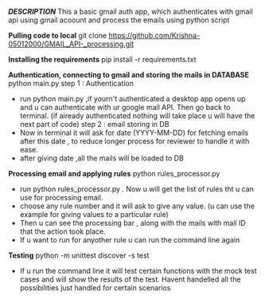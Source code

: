 **_DESCRIPTION_**
This a basic gmail auth app, which authenticates with gmail api using gmail acoount and process the emails using python script

**Pulling code to local**
git clone https://github.com/Krishna-05012000/GMAIL_API-_processing.git

**Installing the requirements**
pip install -r requirements.txt

**Authentication, connecting to gmail and storing the mails in DATABASE**
python main.py
step 1 : Authentication 
* run python main.py ,if yourn't authenticated a desktop app opens up and u can authenticate with ur google mail API. Then go back to terminal. (if already authenticated nothing will take place u will have the next part of code)
step 2 : email storing in DB
* Now in terminal it will ask for date (YYYY-MM-DD) for fetching emails after this date , to reduce longer process for reviewer to handle it with ease.
* after giving date ,all the mails will be loaded to DB

**Processing email and applying rules**
python rules_processor.py
* run python rules_processor.py . Now u will get the list of rules tht u can use for processing email.
* choose any rule number and it will ask to give any value. (u can use the example for giving values to a particular rule)
* Then u can see the processing bar , along with the mails with mail ID that the action took place.
* If u want to run for anyother rule u can run the command line again

**Testing**
python -m unittest discover -s test
* If u run the command line it will test certain functions with the mock test cases and will show the results of the test. Havent handelled all the possibilities just handled for certain scenarios
